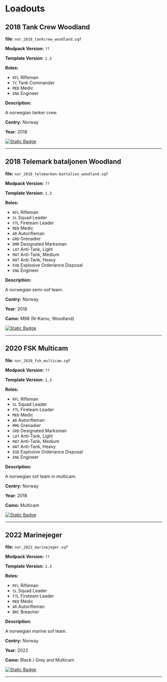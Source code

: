 # Loadouts

## 2018 Tank Crew Woodland
**file:** `nor_2018_tankcrew_woodland.sqf`

**Modpack Version:** `??`

**Template Version:** `1.3`

**Roles:** 
- `RFL` Rifleman
- `TC` Tank Commander
- `MED` Medic
- `ENG` Engineer

**Description:**

A norwegian tanker crew.

**Contry:** Norway

**Year**: 2018

<a href="https://github.com/clustermod/HCMF3-Loadouts/blob/master/loadouts/norway/loadouts/nor_2018_tankcrew_woodland.sqf">
  <img alt="Static Badge" src="https://img.shields.io/badge/File-Download_(CTRL_%2B_S)-orange?style=flat-square">
</a>

---

## 2018 Telemark bataljonen Woodland 
**file:** `nor_2018_telemarken-battalion_woodland.sqf`

**Modpack Version:** `??`

**Template Version:** `1.3`

**Roles:** 
- `RFL` Rifleman
- `SL` Squad Leader
- `FTL` Fireteam Leader
- `MED` Medic
- `AR` Autorifleman
- `GRD` Grenadier
- `DMR` Designated Marksman
- `LAT` Anti-Tank, Light
- `MAT` Anti-Tank, Medium
- `HAT` Anti-Tank, Heavy
- `EOD` Explosive Ordenance Disposal
- `ENG` Engineer

**Description:**

A norwegian semi-sof team.

**Contry:** Norway

**Year**: 2018

**Camo:** M98 (N-Kamo, Woodland)

<a href="https://github.com/clustermod/HCMF3-Loadouts/blob/master/loadouts/norway/loadouts/nor_2018_telemarken-battalion_woodland.sqf">
  <img alt="Static Badge" src="https://img.shields.io/badge/File-Download_(CTRL_%2B_S)-orange?style=flat-square">
</a>

---

## 2020 FSK Multicam 
**file:** `nor_2020_fsk_multicam.sqf`

**Modpack Version:** `??`

**Template Version:** `1.3`

**Roles:** 
- `RFL` Rifleman
- `SL` Squad Leader
- `FTL` Fireteam Leader
- `MED` Medic
- `AR` Autorifleman
- `MMG` Grenadier
- `GRD` Designated Marksman
- `LAT` Anti-Tank, Light
- `MAT` Anti-Tank, Medium
- `HAT` Anti-Tank, Heavy
- `EOD` Explosive Ordenance Disposal
- `ENG` Engineer

**Description:**

A norwegian sof team in multicam.

**Contry:** Norway

**Year**: 2018

**Camo:** Multicam

<a href="https://github.com/clustermod/HCMF3-Loadouts/blob/master/loadouts/norway/loadouts/nor_2020_fsk_multicam.sqf">
  <img alt="Static Badge" src="https://img.shields.io/badge/File-Download_(CTRL_%2B_S)-orange?style=flat-square">
</a>

---

## 2022 Marinejeger 
**file:** `nor_2022_marinejeger.sqf`

**Modpack Version:** `??`

**Template Version:** `1.3`

**Roles:** 
- `RFL` Rifleman
- `SL` Squad Leader
- `FTL` Fireteam Leader
- `MED` Medic
- `AR` Autorifleman
- `BRC` Breacher

**Description:**

A norwegian marine sof team.

**Contry:** Norway

**Year**: 2022

**Camo:** Black / Grey and Multicam

<a href="https://github.com/clustermod/HCMF3-Loadouts/blob/master/loadouts/norway/loadouts/nor_2022_marinejeger.sqf">
  <img alt="Static Badge" src="https://img.shields.io/badge/File-Download_(CTRL_%2B_S)-orange?style=flat-square">
</a>

---